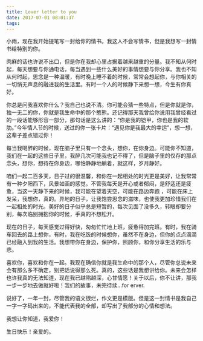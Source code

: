```yaml
---
title: Lover letter to you
date: 2017-07-01 08:01:37
tags:
---
```

<p>小雨，现在我开始提笔写一封给你的情书。我这人不会写情书，但是我想写一封情书给特别的你。</p><p>肉麻的话也许说不出口，但是你在我却心里占据着越来越重的分量。我不知从何时起，每天想要与你通电话，每当遇到一些什么美好的事情想要与你分享。我也不知从何时起，思念是一种温暖，有时晚上睡不着的时候，常常会想起你，与你相关的一切悄无声息的融进我的生活里。有时一个人的时候静下来想一想，今生有你真好。<p><p>你总是问我喜欢你什么？我自己也说不清。你可能会猜一些特点，但是你就是你，独一无二的你，你就是我生命中的那个憨熊。还记得那天我曾给你说用我曾经看过的一段话能够形容一部分，那句话是这么讲的：“你是我的铠甲，你也是我的软肋。”今年情人节的时候，送过的你一张卡片：“遇见你是我最大的幸运”，想一想，这辈子差点错过你！</p><p>每当我喝醉的时候，现在脑子里只有一个念头，想你，在你身边。可能你不知道，我们在一起的这些日子里，我醉几次可能我也记不得了，但是脑子里的仅存的那点念头，想你，想待在你身边，哪怕静静地躺着，就这样，岁月静好。</p><p>咱们一起二百多天，日子过的很温馨，和你在一起相处的时光更是美好，让我常常有一种夕阳西下，风景如画的感觉。不管我每天是开心或者郁闷，是舒适还是疲惫，当这一天静下来的时候，我可能在望着天空，可能在路边奔跑 ，可能在床上发呆，我想你，真的。异地的日子，让我饱尝思念的滋味，也使我更加珍惜我们在一起相处的时光。美好的日子似乎总是短暂的，每次见面了没多久，转眼却要分别，每次临别拥抱你的时候，手真的不想松开。 <p><p>现在的日子，每天感觉过得好快，匆匆忙忙地上班，疲惫得加完班。有时，我在骑车回去的路上想你，有时，我在吃饭的时候想你，虽然不在身边，但你的点点滴滴已经融入到我的生活。我想带你在身边，保护你，照顾你，和你分享生活的乐与悲。</p><p>喜欢你，喜欢和你在一起。我现在确信你就是我生命中的那个人，尽管你总说未来会有那么多不确定，别把话说得那么死。真的，这些话是我想讲给你。未来会怎样也许我真的无法知道，现在我已越陷越深，心甘情愿！关于以后，你不让讲，那我一步一步地去做就好啦！我们的故事，未完待续…for erver.</p>
<p>说好了，一年一封，尽管我的语文很烂，作文更是模版。但是这一封情书是我自己一字一字码出来的，不能代表我的全部，却写出了我部分的心情和想法。</p><p>我想让你知道，我爱你！</p><p>生日快乐！亲爱的。</p>
